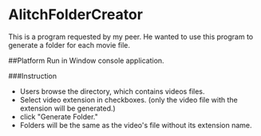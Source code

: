 # AlitchFolderCreator
This is a program requested by my peer. He wanted to use this program to generate a folder for each movie file.

##Platform
Run in Window console application.

###Instruction
* Users browse the directory, which contains videos files.
* Select video extension in checkboxes. (only the video file with the extension will be generated.)
* click "Generate Folder."
* Folders will be the same as the video's file without its extension name.
